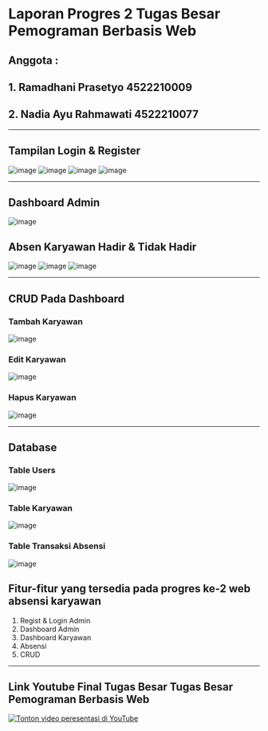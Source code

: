 # Laporan Progres 2 Tugas Besar Pemograman Berbasis Web

## Anggota : 
## 1. Ramadhani Prasetyo 4522210009
## 2. Nadia Ayu Rahmawati 4522210077

---
## Tampilan Login & Register
![image](https://github.com/ramadhaniprasety0/TUBES-PBW-ABSEN-KARYAWAN-PROGRES-2-KEL-11/assets/109285562/190b3934-082a-46e4-a9bf-57ec09ca443b)
![image](https://github.com/ramadhaniprasety0/TUBES-PBW-ABSEN-KARYAWAN-PROGRES-2-KEL-11/assets/109285562/7ad0e37e-8b29-470e-aaaf-aa3683915cc9)
![image](https://github.com/ramadhaniprasety0/TUBES-PBW-ABSEN-KARYAWAN-PROGRES-2-KEL-11/assets/109285562/3db3ed1a-cc72-4a9b-bd97-8aa516d397f6)
![image](https://github.com/ramadhaniprasety0/TUBES-PBW-ABSEN-KARYAWAN-PROGRES-2-KEL-11/assets/109285562/c966f534-15a8-4e28-83f3-26c552490f84)

---

## Dashboard Admin 
![image](https://github.com/ramadhaniprasety0/TUBES-PBW-ABSEN-KARYAWAN-PROGRES-2-KEL-11/assets/109285562/524951f1-1a0a-4952-aec1-be9af80f9524)
## Absen Karyawan Hadir & Tidak Hadir
![image](https://github.com/ramadhaniprasety0/TUBES-PBW-ABSEN-KARYAWAN-PROGRES-2-KEL-11/assets/109285562/95b639ad-587a-49bb-9c21-30537545dd7f)
![image](https://github.com/ramadhaniprasety0/TUBES-PBW-ABSEN-KARYAWAN-PROGRES-2-KEL-11/assets/109285562/8189014c-67fc-4763-9933-93ce7375f5a3)
![image](https://github.com/ramadhaniprasety0/TUBES-PBW-ABSEN-KARYAWAN-PROGRES-2-KEL-11/assets/109285562/a77acb67-4965-4693-b401-74539b37b4ea)

---

## CRUD Pada Dashboard
### Tambah Karyawan
![image](https://github.com/ramadhaniprasety0/TUBES-PBW-ABSEN-KARYAWAN-PROGRES-2-KEL-11/assets/109285562/97b64afa-dd7e-457c-9a81-900df51a2e7f)
### Edit Karyawan 
![image](https://github.com/ramadhaniprasety0/TUBES-PBW-ABSEN-KARYAWAN-PROGRES-2-KEL-11/assets/109285562/7fff6f17-fd18-4b6a-930b-1494d9e83ad8)
### Hapus Karyawan
![image](https://github.com/ramadhaniprasety0/TUBES-PBW-ABSEN-KARYAWAN-PROGRES-2-KEL-11/assets/109285562/763685ff-8eb5-44e8-84d6-39cb9e3c145d)

---

## Database
### Table Users
![image](https://github.com/ramadhaniprasety0/TUBES-PBW-ABSEN-KARYAWAN-PROGRES-2-KEL-11/assets/109285562/555ff4c6-bf4a-4ad6-b566-8de944e67fe6)
### Table Karyawan
![image](https://github.com/ramadhaniprasety0/TUBES-PBW-ABSEN-KARYAWAN-PROGRES-2-KEL-11/assets/109285562/5adb9151-d7dc-4478-8425-0a6b60b88027)
### Table Transaksi Absensi
![image](https://github.com/ramadhaniprasety0/TUBES-PBW-ABSEN-KARYAWAN-PROGRES-2-KEL-11/assets/109285562/1fd681a1-4f6f-4d4d-baa2-ddbb7d02901c)


## Fitur-fitur yang tersedia pada progres ke-2 web absensi karyawan  

1.	Regist & Login Admin
2.	Dashboard Admin
3.	Dashboard Karyawan
4.	Absensi 
5.	CRUD

---
## Link Youtube Final Tugas Besar Tugas Besar Pemograman Berbasis Web
[![Tonton video peresentasi di YouTube](https://img.youtube.com/vi/mjiMl4xj0yc/0.jpg)](https://youtu.be/mjiMl4xj0yc)

